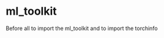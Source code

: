 # ml_toolkit

Before all to import the ml_toolkit and to import the torchinfo

<!-- import torch
import torchvision
from torch import nn
from torchvision import transforms

# Try to get torchinfo, install it if it doesn't work
try:
    from torchinfo import summary
except:
    print("[INFO] Couldn't find torchinfo... installing it.")
    !pip install -q torchinfo
    from torchinfo import summary

# Try to import the ml_toolkit directory, download it from GitHub if it doesn't work
try:
    from ml_toolkit import data_setup, engine
except:
    # Get the going_modular scripts
    print("[INFO] Couldn't find ml_toolkit scripts... downloading them from GitHub.")
    !git clone https://github.com/DanielSzakacs/ml_toolkit -->
